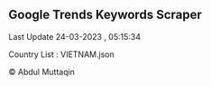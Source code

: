 

## Google Trends Keywords Scraper 
 
Last Update 24-03-2023 , 05:15:34

Country List :
VIETNAM.json



© Abdul Muttaqin 
